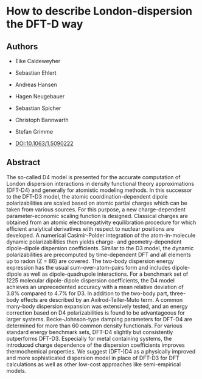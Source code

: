 # How to describe London-dispersion the DFT-D way

## Authors

- Eike Caldeweyher
- Sebastian Ehlert
- Andreas Hansen
- Hagen Neugebauer
- Sebastian Spicher
- Christoph Bannwarth
- Stefan Grimme

- [DOI:10.1063/1.5090222](https://doi.org/10.1063/1.5090222)

## Abstract

The so-called D4 model is presented for the accurate computation of London dispersion interactions in density functional theory approximations (DFT-D4) and generally for atomistic modeling methods.
In this successor to the DFT-D3 model, the atomic coordination-dependent dipole polarizabilities are scaled based on atomic partial charges which can be taken from various sources.
For this purpose, a new charge-dependent parameter-economic scaling function is designed. Classical charges are obtained from an atomic electronegativity equilibration procedure for which efficient analytical derivatives with respect to nuclear positions are developed.
A numerical Casimir-Polder integration of the atom-in-molecule dynamic polarizabilities then yields charge- and geometry-dependent dipole-dipole dispersion coefficients. Similar to the D3 model, the dynamic polarizabilities are precomputed by time-dependent DFT and all elements up to radon (Z = 86) are covered.
The two-body dispersion energy expression has the usual sum-over-atom-pairs form and includes dipole-dipole as well as dipole-quadrupole interactions.
For a benchmark set of 1225 molecular dipole-dipole dispersion coefficients, the D4 model achieves an unprecedented accuracy with a mean relative deviation of 3.8% compared to 4.7% for D3.
In addition to the two-body part, three-body effects are described by an Axilrod-Teller-Muto term.
A common many-body dispersion expansion was extensively tested, and an energy correction based on D4 polarizabilities is found to be advantageous for larger systems.
Becke-Johnson-type damping parameters for DFT-D4 are determined for more than 60 common density functionals.
For various standard energy benchmark sets, DFT-D4 slightly but consistently outperforms DFT-D3. Especially for metal containing systems, the introduced charge dependence of the dispersion coefficients improves thermochemical properties.
We suggest (DFT-)D4 as a physically improved and more sophisticated dispersion model in place of DFT-D3 for DFT calculations as well as other low-cost approaches like semi-empirical models.
